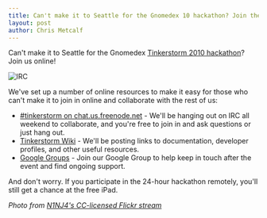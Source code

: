 ```yaml
--- 
title: Can't make it to Seattle for the Gnomedex 10 hackathon? Join the fun online!
layout: post
author: Chris Metcalf
---
```


Can't make it to Seattle for the Gnomedex [Tinkerstorm 2010 hackathon](/blog/2010/08/12/join-socrata-at-the-gnomedex-10-open-government-hackathon-and-win-an-ipad/)? Join us online!

![IRC](http://farm1.static.flickr.com/129/355855912_dee34127a9_z.jpg)

We've set up a number of online resources to make it easy for those who can't make it to join in online and collaborate with the rest of us:

* [#tinkerstorm on chat.us.freenode.net](irc://chat.us.freenode.net/tinkerstorm) - We'll be hanging out on IRC all weekend to collaborate, and you're free to join in and ask questions or just hang out.
* [Tinkerstorm Wiki](http://tinkerstorm-2010.wikispaces.com/) - We'll be posting
  links to documentation, developer profiles, and other useful resources.
* [Google Groups](http://groups.google.com/group/tinkerstorm-2010) - Join our
  Google Group to help keep in touch after the event and find ongoing support.

And don't worry. If you participate in the 24-hour hackathon remotely, you'll
still get a chance at the free iPad.

*Photo from [N1NJ4's CC-licensed Flickr stream](http://www.flickr.com/photos/dist0rtedwave/355855912/sizes/z/in/photostream/)*
